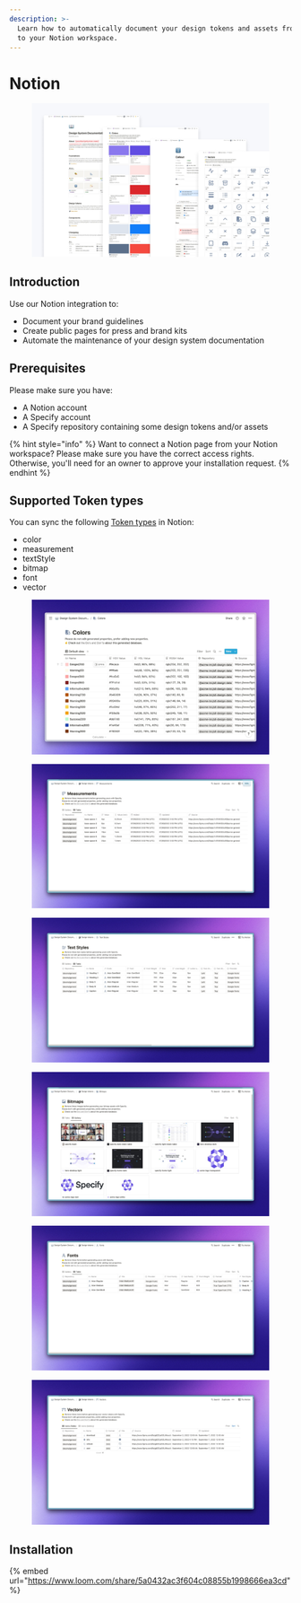 ```yaml
---
description: >-
  Learn how to automatically document your design tokens and assets from Specify
  to your Notion workspace.
---
```


# Notion

<figure><img src="../front/documentation/.gitbook/assets/notion-documentation.jpg" alt=""><figcaption></figcaption></figure>

## Introduction

Use our Notion integration to:

* Document your brand guidelines
* Create public pages for press and brand kits
* Automate the maintenance of your design system documentation

## Prerequisites

Please make sure you have:

* A Notion account
* A Specify account
* A Specify repository containing some design tokens and/or assets

{% hint style="info" %}
Want to connect a Notion page from your Notion workspace? Please make sure you have the correct access rights. Otherwise, you'll need for an owner to approve your installation request.
{% endhint %}

## Supported Token types

You can sync the following [Token types](../concepts/token-types.md) in Notion:

* color
* measurement
* textStyle
* bitmap
* font
* vector

<div>

<figure><img src="../front/documentation/.gitbook/assets/colors-in-notion.jpg" alt=""><figcaption></figcaption></figure>

 

<figure><img src="../front/documentation/.gitbook/assets/measurements-in-notion.jpg" alt=""><figcaption></figcaption></figure>

 

<figure><img src="../front/documentation/.gitbook/assets/textstyles-in-notion.jpg" alt=""><figcaption></figcaption></figure>

 

<figure><img src="../front/documentation/.gitbook/assets/bitmaps-in-notion.jpg" alt=""><figcaption></figcaption></figure>

 

<figure><img src="../front/documentation/.gitbook/assets/fonts-in-notion.jpg" alt=""><figcaption></figcaption></figure>

 

<figure><img src="../front/documentation/.gitbook/assets/vectors-in-notion.jpg" alt=""><figcaption></figcaption></figure>

</div>

## Installation

{% embed url="https://www.loom.com/share/5a0432ac3f604c08855b1998666ea3cd" %}
